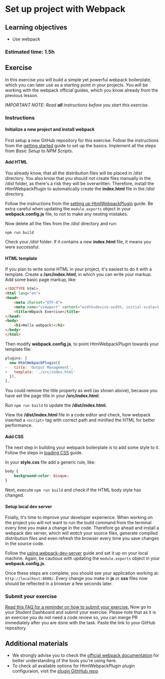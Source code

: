 # Set up project with Webpack

## Learning objectives
- Use webpack

### Estimated time: 1.5h


## Exercise

In this exercise you will build a simple yet powerful webpack boilerplate, which you can later use as a starting point in your projects. You will be working with the webpack official guides, which you know already from the previous lesson.

*IMPORTANT NOTE: Read **all** instructions before you start this exercise.*

### Instructions

#### Initialize a new project and install webpack

First setup a new GitHub repository for this exercise.
Follow the instructions from the [getting started](https://webpack.js.org/guides/getting-started/#basic-setup) guide to set up the basics. Implement all the steps from *Basic Setup* to *NPM Scripts*.

#### Add HTML
You already know, that all the distribution files will be placed in */dist* directory. You also know that you should not create files manually in the */dist* folder, as there's a risk they will be overwritten. Therefore, install the HtmlWebpackPlugin to automatically create the **index.html** file in the */dist* directory. 

Follow the instructions from the [setting up HtmlWebpackPlugin](https://webpack.js.org/guides/output-management/#setting-up-htmlwebpackplugin) guide. Be extra careful when updating the `module.exports` object in your **webpack.config.js** file, to not to make any nesting mistakes.

Now delete all the files from the */dist* directory and run:
```
npm run build
```
Check your */dist* folder. If it contains a new **index.html** file, it means you were successful. 

#### HTML template
If you plan to write some HTML in your project, it's easiest to do it with a template. Create a **/src/index.html**, in which you can write your markup. Add some basic page markup, like:
```html
<!DOCTYPE html>
<html lang="en">
<head>
    <meta charset="UTF-8">
    <meta name="viewport" content="width=device-width, initial-scale=1.0">
    <title>Wbpack Exercise</title>
</head>
<body>
    <h1>Hello webpack!</h1>
</body>
</html>

```
Then modify **webpack.config.js**, to point HtmlWebpackPlugin towards your template file:
```javascript
plugins: [
  new HtmlWebpackPlugin({
-   title: 'Output Management',
+   template: './src/index.html'
  }),
],
```
You could remove the title property as well (as shown above), because you have set the page title in your **/src/index.html**.

Run `npm run build` to update the **/dist/index.html**.

View the **/dist/index.html** file in a code editor and check, how webpack inserted a `<script>` tag with correct path and minified the HTML for better performance.

#### Add CSS
The next step in building your webpack boilerplate is to add some style to it.
Follow the steps in [loading CSS](https://webpack.js.org/guides/asset-management/#loading-css) guide.

In your **style.css** file add a generic rule, like:
```css
body {
    background-color: bisque;
}
```
Next, execute `npm run build` and check if the HTML body style has changed.

#### Setup local dev server
Finally, it's time to improve your developer experience. When working on the project you will not want to run the build command from the terminal every time you make a change in the code. 
Therefore go ahead and install a webpack dev server, which will *watch* your source files, generate compiled distribution files and even refresh the browser every time you save changes in the source code.

Follow the [using webpack-dev-server](https://webpack.js.org/guides/development/#using-webpack-dev-server) guide and set it up on your local machine.
Again, be cautious with updating the `module.exports` object in your **webpack.config.js**.

Once these steps are complete, you should see your application working at: `http://localhost:8080/`. Every change you make in **js** or **css** files now should be reflected in a browser a few seconds later.


### Submit your exercise
[Read this FAQ for a reminder on how to submit your exercise.](https://microverse.zendesk.com/hc/en-us/articles/360061344234)
Now go to your Student Dashboard and submit your exercise. 
Please note that as it is an exercise you do not need a code review so, you can merge PR immediately after you are done with the task.
Paste the link to your GitHub repository.

## Additional materials
- We strongly advise you to check the [official webpack documentation](https://webpack.js.org/concepts/) for better understanding of the tools you're using here.
- To check all available options for HtmlWebpackPlugin plugin configuraion, visit the [plugin GithHub repo](https://github.com/jantimon/html-webpack-plugin)
